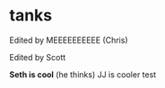 # tanks
Edited by MEEEEEEEEEE (Chris)

Edited by Scott

**Seth is cool** (he thinks)
JJ is cooler
test